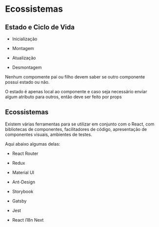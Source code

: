 # Ecossistemas

## Estado e Ciclo de Vida

* Inicialização

* Montagem

* Atualização

* Desmontagem

Nenhum compomente pai ou filho devem saber se outro componente possui estado ou não.

O estado é apenas local ao componente e caso seja necessário enviar algum atributo para outros, então deve ser feito por props

## Ecossistemas

Existem várias ferramentas para se utilizar em conjunto com o React, com bibliotecas de componentes, facilitadores de código, apresentação de componentes visuais, ambientes de testes.

Aqui abaixo algumas delas:

* React Router

* Redux

* Material UI

* Ant-Design

* Storybook

* Gatsby

* Jest

* React i18n Next

